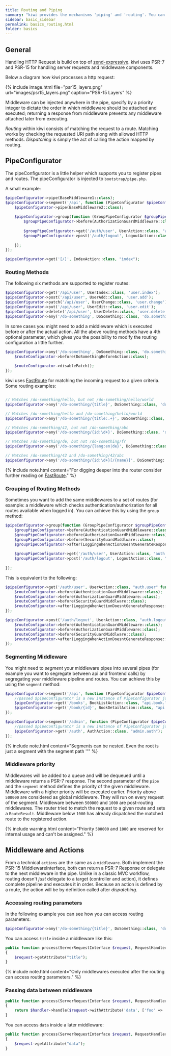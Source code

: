 ```yaml
---
title: Routing and Piping
summary: "kiwi provides the mechanisms 'piping' and 'routing'. You can <i>pipe</i> a PSR-15 middleware to your application or <i>route</i> an incoming request (on defined criteria) to a given action."
sidebar: basic_sidebar
permalink: basics_routing.html
folder: basics
---
```


## General
Handling HTTP Request is build on top of [zend-expressive](https://github.com/zendframework/zend-expressive). kiwi uses 
PSR-7 and PSR-15 for handling server requests and middleware components.

Below a diagram how kiwi processes a http request:

{% include image.html file="psr15_layers.png" url="images/psr15_layers.png" caption="PSR-15 Layers" %}

Middleware can be injected anywhere in the pipe, specify by a priority integer to dictate the order in which middleware 
should be attached and executed; returning a response from middleware prevents any middleware attached later from executing.

_Routing_ within kiwi consists of matching the request to a route. Matching works by checking the requested URI path along 
with allowed HTTP methods. _Dispatching_ is simply the act of calling the action mapped by routing.

## PipeConfigurator

The pipeConfigurator is a little helper which supports you to register pipes and routes. The 
pipeConfigurator is injected to `bootstrap/pipe.php`.

A small example:

```php
$pipeConfigurator->pipe(BaseMiddleware1::class);
$pipeConfigurator->segment('/api', function (PipeConfigurator $pipeConfigurator) {
    $pipeConfigurator->pipe(BaseMiddleware2::class);
    
    $pipeConfigurator->group(function (GroupPipeConfigurator $groupPipeConfigurator) {
        $groupPipeConfigurator->before(AuthorizationGuardMiddleware::class);
    
        $groupPipeConfigurator->get('/auth/user', UserAction::class, "api.auth.user");
        $groupPipeConfigurator->post('/auth/logout', LogoutAction::class, "api.auth.logout");
    
    });
});

$pipeConfigurator->get('[/]', IndexAction::class, "index");
```

### Routing Methods
The following six methods are supported to register routes:
```php
$pipeConfigurator->get('/api/user', UserIndex::class, 'user.index');
$pipeConfigurator->post('/api/user', UserAdd::class, 'user.add');
$pipeConfigurator->patch('/api/user', UserChange::class, 'user.change');
$pipeConfigurator->put('/api/user', UserEdit::class, 'user.edit');
$pipeConfigurator->delete('/api/user', UserDelete::class, 'user.delete');
$pipeConfigurator->any('/do-something', DoSomething::class, 'do.something');
```

In some cases you might need to add a middleware which is executed before or after the actual action.
All the above routing methods have a 4th optional parameter, which gives you the possibility to modify 
the routing configuration a little further.

```php
$pipeConfigurator->any('/do-something', DoSomething::class, 'do.something', function(RouteConfigurator $routeConfigurator) {
    $routeConfigurator->before(DoSomethingBeforeAction::class);
    
    $routeConfigurator->disablePatch();
});
```

kiwi uses [FastRoute](https://github.com/nikic/FastRoute) for matching the incoming request to a given criteria. Some routing examples:
```php

// Matches /do-something/hello, but not /do-something/hello/world
$pipeConfigurator->any('/do-something/{title}', DoSomething::class, 'do.something');

// Matches /do-something/hello and /do-something/hello/world
$pipeConfigurator->any('/do-something/{title:.+}', DoSomething::class, 'do.something');

// Matches /do-something/42, but not /do-something/abc
$pipeConfigurator->any('/do-something/{id:\d+}', DoSomething::class, 'do.something');

// Matches /do-something/de, but not /do-something/fr
$pipeConfigurator->any('/do-something/{lang:en|de}', DoSomething::class, 'do.something');

// Matches /do-something/42 and /do-something/42/abc
$pipeConfigurator->any('/do-something/{id:\d+}[/{name}]', DoSomething::class, 'do.something');
```


{% include note.html content="For digging deeper into the router consider further reading on [FastRoute](https://github.com/nikic/FastRoute)." %}


### Grouping of Routing Methods

Sometimes you want to add the same middlewares to a set of routes (for example: a middleware which
checks authentication/authorization for all routes available when logged in).
You can achieve this by using the `group` method:

```php
$pipeConfigurator->group(function (GroupPipeConfigurator $groupPipeConfigurator) {
    $groupPipeConfigurator->before(AuthenticationGuardMiddleware::class);
    $groupPipeConfigurator->before(AuthorizationGuardMiddleware::class);
    $groupPipeConfigurator->before(SecurityGuardMiddlware::class);
    $groupPipeConfigurator->after(LoggingWhenActionDoesntGenerateResponse::class);
    
    $groupPipeConfigurator->get('/auth/user', UserAction::class, "auth.user");
    $groupPipeConfigurator->post('/auth/logout', LogoutAction::class, "auth.logout");
    
});
```

This is equivalent to the following:

```php
$pipeConfigurator->get('/auth/user', UserAction::class, "auth.user" function(RouteConfigurator $routeConfigurator){
    $routeConfigurator->before(AuthenticationGuardMiddleware::class);
    $routeConfigurator->before(AuthorizationGuardMiddleware::class);
    $routeConfigurator->before(SecurityGuardMiddlware::class);
    $routeConfigurator->after(LoggingWhenActionDoesntGenerateResponse::class);
});

$pipeConfigurator->post('/auth/logout', UserAction::class, "auth.logout" function(RouteConfigurator $routeConfigurator){
    $routeConfigurator->before(AuthenticationGuardMiddleware::class);
    $routeConfigurator->before(AuthorizationGuardMiddleware::class);
    $routeConfigurator->before(SecurityGuardMiddlware::class);
    $routeConfigurator->after(LoggingWhenActionDoesntGenerateResponse::class);
});
```

### Segmenting Middleware
You might need to _segment_ your middleware pipes into several pipes (for example you want to segregate between
api and frontend calls) by segregating your middleware pipeline and routes.
You can achieve this by using the `segment` method:
```php
$pipeConfigurator->segment('/api', function (PipeConfigurator $pipeConfigurator) {
    //passed $pipeConfigurator is a new instance of PipeConfigurator just for everything under /api
    $pipeConfigurator->get('/books', BookListAction::class, "api.book.list");
    $pipeConfigurator->get('/book/{id}', BookDetailAction::class, "api.book.detail");
});

$pipeConfigurator->segment('/admin', function (PipeConfigurator $pipeConfigurator) {
    //passed $pipeConfigurator is a new instance of PipeConfigurator just for everything under /admin
    $pipeConfigurator->get('/auth', AuthAction::class, "admin.auth");
});

```

{% include note.html content="Segments can be nested. Even the root is just a segment with the segment path ''" %}


### Middleware priority
Middlewares will be added to a queue and will be dequeued until a middleware returns a PSR-7 response.
The second parameter of the `pipe` and the `segment` method defines the priority of the given middleware.
Middleware with a higher priority will be executed earlier.
Priority above `500000` are considered as global middleware. They will run on every request of the segment. Middleware between
`500000` and `1000` are post-routing middlewares. The router tried to match the request to a given route and sets a `RouteResult`.
Middleware below `1000` has already dispatched the matched route to the registered action.

{% include warning.html content="Priority `500000` and `1000` are reserved for internal usage and can't be assigned." %}

## Middleware and Actions

From a technical `actions` are the same as a `middleware`. Both implement the PSR-15 MiddlewareInterface, both can return
a PSR-7 Response or delegate to the next middleware in the pipe. Unlike in a classic MVC workflow, routing doesn't _just_ 
delegate to a target (controller and action), it defines complete pipeline and executes it in order. 
Because an action is defined by a route, the action will be by definition called after _dispatching_.

### Accessing routing parameters

In the following example you can see how you can access routing parameters:
```php
$pipeConfigurator->any('/do-something/{title}', DoSomething::class, 'do.something');
```

You can access `title` inside a middleware like this:

```php
public function process(ServerRequestInterface $request, RequestHandlerInterface $handler): ResponseInterface
{
    $request->getAttribute("title");
}
```

{% include note.html content="Only middlewares executed after the routing can access routing parameters." %}

### Passing data between middleware
```php
public function process(ServerRequestInterface $request, RequestHandlerInterface $handler): ResponseInterface
{
    return $handler->handle($request->withAttribute('data', ['foo' => 'bar']));
}
```

You can access `data` inside a later middleware:

```php
public function process(ServerRequestInterface $request, RequestHandlerInterface $handler): ResponseInterface
{
    $request->getAttribute("data");
}
```
